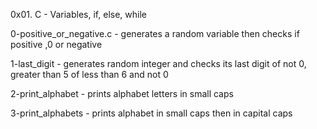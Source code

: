0x01. C - Variables, if, else, while


0-positive_or_negative.c - generates a random variable then checks if positive ,0 or negative

1-last_digit - generates random integer and checks its last digit of not 0, greater than 5 of less than 6 and not 0

2-print_alphabet - prints alphabet letters in small caps

3-print_alphabets - prints alphabet in small caps then in capital caps

